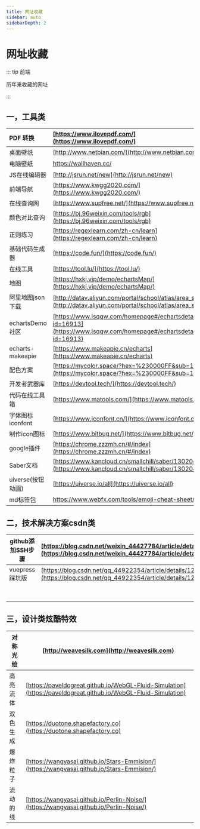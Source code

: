 ```yaml
---
title: 网址收藏
sidebar: auto
sidebarDepth: 2
---
```


# 网址收藏

::: tip 前端

历年来收藏的网址

:::

## 一，工具类

| PDF 转换          | [https://www.ilovepdf.com/](https://www.ilovepdf.com/)       |
| :---------------- | :----------------------------------------------------------- |
| 桌面壁纸          | [http://www.netbian.com/](http://www.netbian.com/)           |
| 电脑壁纸          | https://wallhaven.cc/                                        |
| JS在线编辑器      | [http://jsrun.net/new](http://jsrun.net/new)                 |
| 前端导航          | [https://www.kwgg2020.com/](https://www.kwgg2020.com/)       |
| 在线查询网        | [https://www.supfree.net/](https://www.supfree.net/)         |
| 颜色对比查询      | [https://bj.96weixin.com/tools/rgb](https://bj.96weixin.com/tools/rgb) |
| 正则练习          | [https://regexlearn.com/zh-cn/learn](https://regexlearn.com/zh-cn/learn) |
| 基础代码生成器    | [https://code.fun/](https://code.fun/)                       |
| 在线工具          | [https://tool.lu/](https://tool.lu/)                         |
| 地图              | [https://hxkj.vip/demo/echartsMap/](https://hxkj.vip/demo/echartsMap/) |
| 阿里地图json下载  | [http://datav.aliyun.com/portal/school/atlas/area_selector](http://datav.aliyun.com/portal/school/atlas/area_selector) |
| echartsDemo社区   | [https://www.isqqw.com/homepage#/echartsdetail?id=16913](https://www.isqqw.com/homepage#/echartsdetail?id=16913) |
| echarts-makeapie  | [https://www.makeapie.cn/echarts](https://www.makeapie.cn/echarts) |
| 配色方案          | [https://mycolor.space/?hex=%230000FF&sub=1](https://mycolor.space/?hex=%230000FF&sub=1) |
| 开发者武器库      | [https://devtool.tech/](https://devtool.tech/)               |
| 代码在线工具箱    | [https://www.matools.com/](https://www.matools.com/)         |
| 字体图标iconfont  | [https://www.iconfont.cn/](https://www.iconfont.cn/)         |
| 制作icon图标      | [https://www.bitbug.net/](https://www.bitbug.net/)           |
| google插件        | [https://chrome.zzzmh.cn/#/index](https://chrome.zzzmh.cn/#/index) |
| Saber文档         | [https://www.kancloud.cn/smallchill/saber/1302049](https://www.kancloud.cn/smallchill/saber/1302049) |
| uiverse(按钮动画) | [https://uiverse.io/all](https://uiverse.io/all)             |
| md标签包          | https://www.webfx.com/tools/emoji-cheat-sheet/               |

## 二，技术解决方案csdn类

| **github添加SSH步骤** | [https://blog.csdn.net/weixin_44427784/article/details/113589267](https://blog.csdn.net/weixin_44427784/article/details/113589267) |
| --------------------- | ------------------------------------------------------------ |
| vuepress踩坑版        | [https://blog.csdn.net/qq_44922354/article/details/122047810](https://blog.csdn.net/qq_44922354/article/details/122047810) |
|                       |                                                              |
|                       |                                                              |
|                       |                                                              |
|                       |                                                              |
|                       |                                                              |
|                       |                                                              |
|                       |                                                              |
|                       |                                                              |

## 三，设计类炫酷特效

| 对称光绘 | [http://weavesilk.com](http://weavesilk.com)                 |
| -------- | ------------------------------------------------------------ |
| 高亮流体 | [https://paveldogreat.github.io/WebGL-Fluid-Simulation](https://paveldogreat.github.io/WebGL-Fluid-Simulation) |
| 双色生成 | [https://duotone.shapefactory.co](https://duotone.shapefactory.co) |
| 爆炸粒子 | [https://wangyasai.github.io/Stars-Emmision/](https://wangyasai.github.io/Stars-Emmision/) |
| 流动的线 | [https://wangyasai.github.io/Perlin-Noise/](https://wangyasai.github.io/Perlin-Noise/) |

